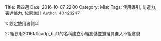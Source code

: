 Title: 第四週
Date: 2016-10-07 22:00
Category: Misc
Tags: 使用導引, 創造力, 表達能力, 協同設計
Author: 40423247

1: 設定使用者資料

2: 組長用2016fallcadp_bg11的名稱建立小組倉儲並邀組員進入小組倉儲